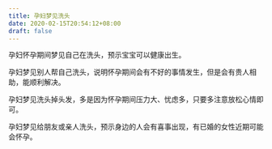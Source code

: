 ```yaml
---
title: 孕妇梦见洗头
date: 2020-02-15T20:54:12+08:00
draft: false
---
```


孕妇怀孕期间梦见自己在洗头，预示宝宝可以健康出生。

孕妇梦见别人帮自己洗头，说明怀孕期间会有不好的事情发生，但是会有贵人相助，能顺利解决。

孕妇梦见洗头掉头发，多是因为怀孕期间压力大、忧虑多，只要多注意放松心情即可。

孕妇梦见给朋友或亲人洗头，预示身边的人会有喜事出现，有已婚的女性近期可能会怀孕。
